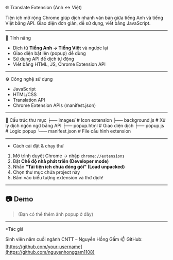  🌐 Translate Extension (Anh ↔ Việt)

Tiện ích mở rộng Chrome giúp dịch nhanh văn bản giữa tiếng Anh và tiếng Việt bằng API. Giao diện đơn giản, dễ sử dụng, viết bằng JavaScript.

---

 🎯 Tính năng

- Dịch từ **Tiếng Anh → Tiếng Việt** và ngược lại
- Giao diện bật lên (popup) dễ dùng
- Sử dụng API để dịch tự động
- Viết bằng HTML, JS, Chrome Extension API

---

⚙️ Công nghệ sử dụng

- JavaScript
- HTML/CSS
- Translation API
- Chrome Extension APIs (manifest.json)

---

📁 Cấu trúc thư mục
├── images/ # Icon extension
├── background.js # Xử lý dịch ngôn ngữ bằng API
├── popup.html # Giao diện dịch
├── popup.js # Logic popup
└── manifest.json # File cấu hình extension


---

* Cách cài đặt & chạy thử

1. Mở trình duyệt Chrome → nhập `chrome://extensions`
2. Bật **Chế độ nhà phát triển (Developer mode)**
3. Nhấn **"Tải tiện ích chưa đóng gói" (Load unpacked)**
4. Chọn thư mục chứa project này
5. Bấm vào biểu tượng extension và thử dịch!

---

## 📷 Demo

> (Bạn có thể thêm ảnh popup ở đây)

---

*Tác giả

Sinh viên năm cuối ngành CNTT – Nguyễn Hồng Gấm 
📫 GitHub: [https://github.com/your-username](https://github.com/nguyenhonggam1108)


